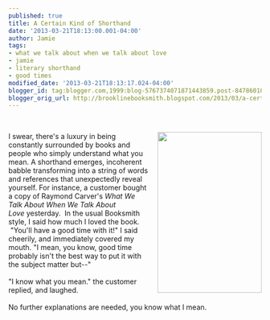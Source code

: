 ```yaml
---
published: true
title: A Certain Kind of Shorthand
date: '2013-03-21T18:13:00.001-04:00'
author: Jamie
tags:
- what we talk about when we talk about love
- jamie
- literary shorthand
- good times
modified_date: '2013-03-21T18:13:17.024-04:00'
blogger_id: tag:blogger.com,1999:blog-5767374071871443859.post-8478601031936541389
blogger_orig_url: http://brooklinebooksmith.blogspot.com/2013/03/a-certain-kind-of-shorthand.html
---
```


<br /><div><a href="http://images.indiebound.com/059/723/9780679723059.jpg" imageanchor="1" style="clear: right; float: right; margin-bottom: 1em; margin-left: 1em;"><img border="0" height="320" src="http://images.indiebound.com/059/723/9780679723059.jpg" width="207" /></a></div><div>I swear, there's a luxury in being constantly surrounded by books and people who simply understand what you mean. A shorthand emerges, incoherent babble transforming into a string of words and references that unexpectedly reveal yourself. For instance, a customer bought a copy of Raymond Carver's&nbsp;<i>What We Talk About When We Talk About Love</i>&nbsp;yesterday. &nbsp;In the usual Booksmith style, I said how much I loved the book. &nbsp;"You'll have a good time with it!" I said cheerily, and immediately covered my mouth. "I mean, you know, good time probably isn't the best way to put it with the subject matter but--"</div><div><br /></div><div>"I know what you mean." the customer replied, and laughed.&nbsp;</div><div><br /></div><div>No further explanations are needed, you know what I mean.</div>